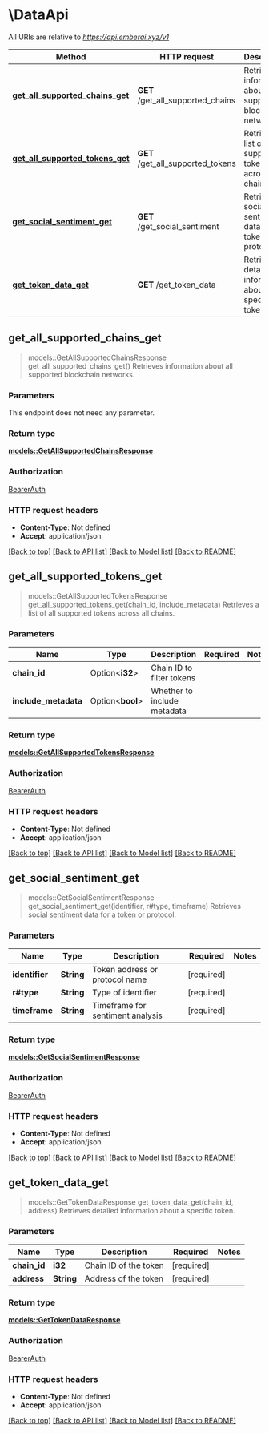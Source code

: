 # \DataApi

All URIs are relative to *https://api.emberai.xyz/v1*

Method | HTTP request | Description
------------- | ------------- | -------------
[**get_all_supported_chains_get**](DataApi.md#get_all_supported_chains_get) | **GET** /get_all_supported_chains | Retrieves information about all supported blockchain networks.
[**get_all_supported_tokens_get**](DataApi.md#get_all_supported_tokens_get) | **GET** /get_all_supported_tokens | Retrieves a list of all supported tokens across all chains.
[**get_social_sentiment_get**](DataApi.md#get_social_sentiment_get) | **GET** /get_social_sentiment | Retrieves social sentiment data for a token or protocol.
[**get_token_data_get**](DataApi.md#get_token_data_get) | **GET** /get_token_data | Retrieves detailed information about a specific token.



## get_all_supported_chains_get

> models::GetAllSupportedChainsResponse get_all_supported_chains_get()
Retrieves information about all supported blockchain networks.

### Parameters

This endpoint does not need any parameter.

### Return type

[**models::GetAllSupportedChainsResponse**](GetAllSupportedChainsResponse.md)

### Authorization

[BearerAuth](../README.md#BearerAuth)

### HTTP request headers

- **Content-Type**: Not defined
- **Accept**: application/json

[[Back to top]](#) [[Back to API list]](../README.md#documentation-for-api-endpoints) [[Back to Model list]](../README.md#documentation-for-models) [[Back to README]](../README.md)


## get_all_supported_tokens_get

> models::GetAllSupportedTokensResponse get_all_supported_tokens_get(chain_id, include_metadata)
Retrieves a list of all supported tokens across all chains.

### Parameters


Name | Type | Description  | Required | Notes
------------- | ------------- | ------------- | ------------- | -------------
**chain_id** | Option<**i32**> | Chain ID to filter tokens |  |
**include_metadata** | Option<**bool**> | Whether to include metadata |  |

### Return type

[**models::GetAllSupportedTokensResponse**](GetAllSupportedTokensResponse.md)

### Authorization

[BearerAuth](../README.md#BearerAuth)

### HTTP request headers

- **Content-Type**: Not defined
- **Accept**: application/json

[[Back to top]](#) [[Back to API list]](../README.md#documentation-for-api-endpoints) [[Back to Model list]](../README.md#documentation-for-models) [[Back to README]](../README.md)


## get_social_sentiment_get

> models::GetSocialSentimentResponse get_social_sentiment_get(identifier, r#type, timeframe)
Retrieves social sentiment data for a token or protocol.

### Parameters


Name | Type | Description  | Required | Notes
------------- | ------------- | ------------- | ------------- | -------------
**identifier** | **String** | Token address or protocol name | [required] |
**r#type** | **String** | Type of identifier | [required] |
**timeframe** | **String** | Timeframe for sentiment analysis | [required] |

### Return type

[**models::GetSocialSentimentResponse**](GetSocialSentimentResponse.md)

### Authorization

[BearerAuth](../README.md#BearerAuth)

### HTTP request headers

- **Content-Type**: Not defined
- **Accept**: application/json

[[Back to top]](#) [[Back to API list]](../README.md#documentation-for-api-endpoints) [[Back to Model list]](../README.md#documentation-for-models) [[Back to README]](../README.md)


## get_token_data_get

> models::GetTokenDataResponse get_token_data_get(chain_id, address)
Retrieves detailed information about a specific token.

### Parameters


Name | Type | Description  | Required | Notes
------------- | ------------- | ------------- | ------------- | -------------
**chain_id** | **i32** | Chain ID of the token | [required] |
**address** | **String** | Address of the token | [required] |

### Return type

[**models::GetTokenDataResponse**](GetTokenDataResponse.md)

### Authorization

[BearerAuth](../README.md#BearerAuth)

### HTTP request headers

- **Content-Type**: Not defined
- **Accept**: application/json

[[Back to top]](#) [[Back to API list]](../README.md#documentation-for-api-endpoints) [[Back to Model list]](../README.md#documentation-for-models) [[Back to README]](../README.md)

